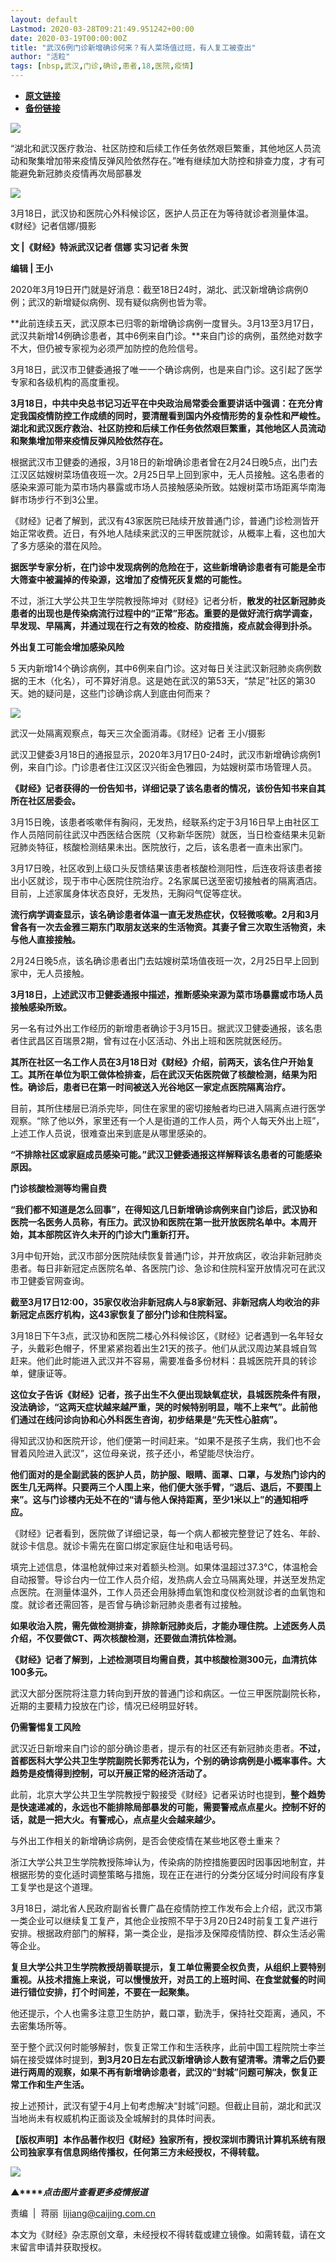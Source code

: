 ```yaml
---
layout: default
Lastmod: 2020-03-28T09:21:49.951242+00:00
date: 2020-03-19T00:00:00Z
title: "武汉6例门诊新增确诊何来？有人菜场值过班，有人复工被查出"
author: "活粒"
tags: [nbsp,武汉,门诊,确诊,患者,18,医院,疫情]
---
```


* [**原文链接**](https://mp.weixin.qq.com/s/lwjWigsKCHN2Hrcb__rfJA)
* [**备份链接**](http://archive.today/pZm3F)


![](/images/post/77e6cfb5c7ef66e00d9bd04f74961594.jpg)  

“湖北和武汉医疗救治、社区防控和后续工作任务依然艰巨繁重，其他地区人员流动和聚集增加带来疫情反弹风险依然存在。”唯有继续加大防控和排查力度，才有可能避免新冠肺炎疫情再次局部暴发

![](/images/post/18a8d411f95dffc548dd65df7dca9ddc.jpg)

3月18日，武汉协和医院心外科候诊区，医护人员正在为等待就诊者测量体温。《财经》记者信娜/摄影

  

**文 |《财经》特派武汉记者 信娜 实习记者 朱贺**

**编辑 | 王小**

2020年3月19日开门就是好消息：截至18日24时，湖北、武汉新增确诊病例0例；武汉的新增疑似病例、现有疑似病例也皆为零。

**此前连续五天，武汉原本已归零的新增确诊病例一度冒头。3月13至3月17日，武汉共新增14例确诊患者，其中6例来自门诊。**来自门诊的病例，虽然绝对数字不大，但仍被专家视为必须严加防控的危险信号。

3月18日，武汉市卫健委通报了唯一一个确诊病例，也是来自门诊。这引起了医学专家和各级机构的高度重视。

**3月18日，中共中央总书记习近平在中央政治局常委会重要讲话中强调：在充分肯定我国疫情防控工作成绩的同时，要清醒看到国内外疫情形势的复杂性和严峻性。湖北和武汉医疗救治、社区防控和后续工作任务依然艰巨繁重，其他地区人员流动和聚集增加带来疫情反弹风险依然存在。**

根据武汉市卫健委的通报，3月18日的新增确诊患者曾在2月24日晚5点，出门去江汉区姑嫂树菜场值夜班一次。2月25日早上回到家中，无人员接触。这名患者的感染来源可能为菜市场内暴露或市场人员接触感染所致。姑嫂树菜市场距离华南海鲜市场步行不到3公里。

《财经》记者了解到，武汉有43家医院已陆续开放普通门诊，普通门诊检测皆开始正常收费。近日，有外地人陆续来武汉的三甲医院就诊，从概率上看，这也加大了多方感染的潜在风险。

**据医学专家分析，在门诊中发现病例的危险在于，这些新增确诊患者有可能是全市大筛查中被漏掉的传染源，这增加了疫情死灰复燃的可能性。**

不过，浙江大学公共卫生学院教授陈坤对《财经》记者分析，**散发的社区新冠肺炎患者的出现也是传染病流行过程中的“正常”形态。重要的是做好流行病学调查，早发现、早隔离，并通过现在行之有效的检疫、防疫措施，疫点就会得到扑杀。**

**外出复工可能会增加感染风险**

5 天内新增14个确诊病例，其中6例来自门诊。这对每日关注武汉新冠肺炎病例数据的王木（化名），可不算好消息。这是她在武汉的第53天，“禁足”社区的第30天。她的疑问是，这些门诊确诊病人到底由何而来？

![](/images/post/0a7235739a7ec59e748454421af67b30.jpg)

武汉一处隔离观察点，每天三次全面消毒。《财经》记者 王小/摄影

  

武汉卫健委3月18日的通报显示，2020年3月17日0-24时，武汉市新增确诊病例1例，来自门诊。门诊患者住江汉区汉兴街金色雅园，为姑嫂树菜市场管理人员。

**《财经》记者获得的一份告知书，详细记录了该名患者的情况，该份告知书来自其所在社区居委会。**

3月15日晚，该患者咳嗽伴有胸闷，无发热，经联系约定于3月16日早上由社区工作人员陪同前往武汉中西医结合医院（又称新华医院）就医，当日检查结果未见新冠肺炎特征，核酸检测结果未出。医院放行，之后，该名患者一直未出家门。

3月17日晚，社区收到上级口头反馈结果该患者核酸检测阳性，后连夜将该患者接出小区就诊，现于市中心医院住院治疗。2名家属已送至密切接触者的隔离酒店。目前，上述家属身体状态良好，无发热，无胸闷气促等症状。

**流行病学调查显示，该名确诊患者体温一直无发热症状，仅轻微咳嗽。2月和3月曾各有一次去金雅三期东门取朋友送来的生活物资。其妻子曾三次取生活物资，未与他人直接接触。**

2月24日晚5点，该名确诊患者出门去姑嫂树菜场值夜班一次，2月25日早上回到家中，无人员接触。

**3月18日，上述武汉市卫健委通报中描述，推断感染来源为菜市场暴露或市场人员接触感染所致。**

另一名有过外出工作经历的新增患者确诊于3月15日。据武汉卫健委通报，该名患者住武昌区百瑞景2期，曾有过在小区活动、外出上班和医院就医经历。

**其所在社区一名工作人员在3月18日对《财经》介绍，前两天，该名住户开始复工。其所在单位为职工做体检排查，后在武汉天佑医院做了核酸检测，结果为阳性。确诊后，患者已在第一时间被送入光谷地区一家定点医院隔离治疗。**

目前，其所住楼层已消杀完毕，同住在家里的密切接触者均已进入隔离点进行医学观察。“除了他以外，家里还有一个人是街道的工作人员，两个人每天外出上班”，上述工作人员说，很难查出来到底是从哪里感染的。

**“不排除社区或家庭成员感染可能。”武汉卫健委通报这样解释该名患者的可能感染原因。**

**门诊核酸检测等均需自费**

**“我们都不知道是怎么回事”，在得知这几日新增确诊病例来自门诊后，武汉协和医院一名医务人员称，有压力。武汉协和医院在第一批开放医院名单中。本周开始，其本部院区许久未开的门诊大门重新打开。**

3月中旬开始，武汉市部分医院陆续恢复普通门诊，并开放病区，收治非新冠肺炎患者。每日非新冠定点医院名单、各医院门诊、急诊和住院科室开放情况可在武汉市卫健委官网查询。

**截至3月17日12:00，35家仅收治非新冠病人与8家新冠、非新冠病人均收治的非新冠定点医疗机构，这43家恢复了部分门诊和住院科室。**

3月18日下午3点，武汉协和医院二楼心外科候诊区，《财经》记者遇到一名年轻女子，头戴彩色帽子，怀里紧紧抱着出生21天的孩子。他们从武汉周边某县城自驾赶来。他们此时能进入武汉并不容易，需要准备多份材料：县城医院开具的转诊单，健康证等。

**这位女子告诉《财经》记者，孩子出生不久便出现缺氧症状，县城医院条件有限，没法确诊，“这两天症状越来越严重，哭的时候特别明显，喘不上来气”。此前他们通过在线问诊向协和心外科医生咨询，初步结果是“先天性心脏病”。**

得知武汉协和医院开诊，他们便第一时间赶来。“如果不是孩子生病，我们也不会冒着风险进入武汉”，这位母亲说，孩子还小，希望能尽快治疗。

**他们面对的是全副武装的医护人员，防护服、眼睛、面罩、口罩，与发热门诊内的医生几无两样。只要两三个人围上来，他们便大张手臂，“退后、退后，不要围上来”。这与门诊楼内无处不在的“请与他人保持距离，至少1米以上”的通知相呼应。**

《财经》记者看到，医院做了详细记录，每一个病人都被完整登记了姓名、年龄、就诊卡信息。就诊卡需先在窗口绑定家庭住址和电话号码。

填完上述信息，体温枪就伸过来对着额头检测。如果体温超过37.3℃，体温枪会自动报警。导诊台内一位工作人员介绍，发热病人会立马隔离处理，并送至发热定点医院。在测量体温外，工作人员还会用脉搏血氧饱和度仪检测就诊者的血氧饱和度。就诊者还需回答，是否曾与确诊新冠肺炎患者有过接触。

**如果收治入院，需先做检测排查，排除新冠肺炎后，才能办理住院。上述医务人员介绍，不仅要做CT、两次核酸检测，还要做血清抗体检测。**

**《财经》记者了解到，上述检测项目均需自费，其中核酸检测300元，血清抗体100多元。**

武汉大部分医院将注意力转向到开放的普通门诊和病区。一位三甲医院副院长称，近期的主要精力投放在门诊，情况已经明显好转。

**仍需警惕复工风险**

武汉近日新增来自门诊的部分确诊患者，提示有的社区还有新冠肺炎患者。**不过，首都医科大学公共卫生学院副院长郭秀花认为，个别的确诊病例是小概率事件。大趋势是疫情得到控制，可以开展正常的经济活动了。**

此前，北京大学公共卫生学院教授宁毅接受《财经》记者采访时也提到，**整个趋势是快速递减的，永远也不能排除局部暴发的可能，需要警戒点点星火。控制不好的话，就是一把大火。有警戒心，点点星火会越来越少。**

与外出工作相关的新增确诊病例，是否会使疫情在某些地区卷土重来？

浙江大学公共卫生学院教授陈坤认为，传染病的防控措施要因时因事因地制宜，并根据形势的变化适时调整策略与措施，现在正在进行的分类分区域分时间段有序复工复学也是这个道理。 

3月18日，湖北省人民政府副省长曹广晶在疫情防控工作发布会上介绍，武汉市第一类企业可以继续复工复产，其他企业按照不早于3月20日24时前复工复产进行安排。根据政府部门的解释，第一类企业，是指涉及保障疫情防控、群众生活必需等企业。

**复旦大学公共卫生学院教授胡善联提示，复工单位需要全权负责，从组织上要特别重视。从技术措施上来说，可以慢慢放开，对员工的上班时间、在食堂就餐的时间进行错位安排，打个时间差，不要在一起聚集。**

他还提示，个人也需多注意卫生防护，戴口罩，勤洗手，保持社交距离，通风，不去密集场所等。

至于整个武汉何时能够解封，恢复正常工作和生活秩序，此前中国工程院院士李兰娟在接受媒体时提到，**到3月20日左右武汉新增确诊人数有望清零。清零之后仍要进行两周的观察，如果不再有新增确诊患者，武汉的“封城”问题可解决，恢复正常工作和生产生活。**

按上述预计，武汉有望于4月上旬考虑解决“封城”问题。但截止目前，湖北和武汉当地尚未有权威机构正面谈及全城解封的具体时间表。

**【版权声明】本作品著作权归《财经》独家所有，授权深圳市腾讯计算机系统有限公司独家享有信息网络传播权，任何第三方未经授权，不得转载。**

[![](/images/post/4d24a5670c9a87791ea8b757d030c0d3.jpg)](https://mp.weixin.qq.com/mp/homepage?__biz=MjM5NDU5NTM4MQ==&hid=29&sn=21c0f34c737748fe3b2c372bb40ae622)  

**▲****_点击图片查看更多疫情报道_**

  

  

责编  |  蒋丽  lijiang@caijing.com.cn

本文为《财经》杂志原创文章，未经授权不得转载或建立镜像。如需转载，请在文末留言申请并获取授权。


